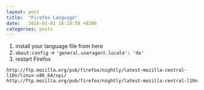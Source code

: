 ```yaml
---
layout: post
title:  "Firefox Language"
date:   2016-01-01 18:10:58 +0200
categories: posts
---
```

 
1. install your language file from here
2. `about:config`  ->  `'general.useragent.locale': 'de'`
3. restart Firefox
 
``` 
http://ftp.mozilla.org/pub/firefox/nightly/latest-mozilla-central-l10n/linux-x86_64/xpi/
http://ftp.mozilla.org/pub/firefox/nightly/latest-mozilla-central-l10n
```
